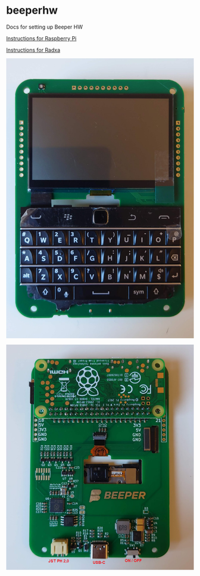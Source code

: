 # beeperhw
Docs for setting up Beeper HW

[Instructions for Raspberry Pi](/raspberrypi/index.md)

[Instructions for Radxa](/radxa/index.md)

![](beeper_front.png)

![](beeper_back.png)
